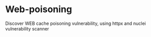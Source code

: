 # Web-poisoning
Discover WEB cache poisoning vulnerability, using httpx and nuclei vulnerability scanner
